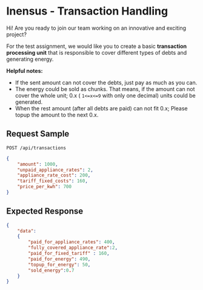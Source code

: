 # Inensus - Transaction Handling

Hi! Are you ready to join our team working on an innovative and exciting project? 

For the test assignment, we would like you to create a basic **transaction processing unit** that is responsible to cover different types of debts and generating energy. 

**Helpful notes:**
- If the sent amount can not cover the debts, just pay as much as you can.
- The energy could be sold as chunks. That means, if the amount can not cover the whole unit; 0.x ( `1<=x<=9` with only one decimal) units could be generated.
- When the rest amount (after all debts are paid) can not fit 0.x; Please topup the amount to the next 0.x. 

## Request Sample
`POST /api/transactions`
```json
{
    "amount": 1000,
    "unpaid_appliance_rates": 2,
    "appliance_rate_cost": 200,
    "tariff_fixed_costs": 160,
    "price_per_kwh": 700
}
```

## Expected Response
```json
{
    "data": 
    {
        "paid_for_appliance_rates": 400,
        "fully_covered_appliance_rate":2,
        "paid_for_fixed_tariff" : 160,
        "paid_for_energy": 490,
        "topup_for_energy": 50,
        "sold_energy":0.7
    }
}
```